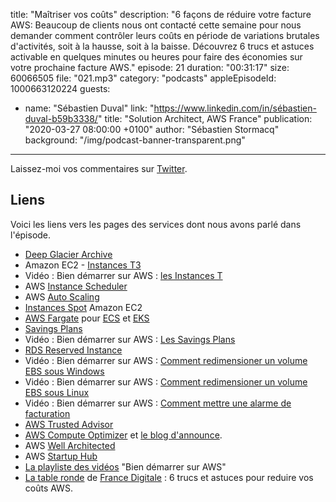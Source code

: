 title: "Maîtriser vos coûts"
description: "6 façons de réduire votre facture AWS: Beaucoup de clients nous ont contacté cette semaine pour nous demander comment contrôler leurs coûts en période de variations brutales d'activités, soit à la hausse, soit à la baisse.  Découvrez 6 trucs et astuces activable en quelques minutes ou heures pour faire des économies sur votre prochaine facture AWS."
episode: 21
duration: "00:31:17"
size: 60066505
file: "021.mp3"
category: "podcasts"
appleEpisodeId: 1000663120224
guests:
  - name: "Sébastien Duval"
    link: "https://www.linkedin.com/in/sébastien-duval-b59b3338/"
    title: "Solution Architect, AWS France"
publication: "2020-03-27 08:00:00 +0100"
author: "Sébastien Stormacq"
background: "/img/podcast-banner-transparent.png"
---

Laissez-moi vos commentaires sur [Twitter](https://twitter.com/sebsto).

## Liens

Voici les liens vers les pages des services dont nous avons parlé dans l'épisode.

- [Deep Glacier Archive](https://aws.amazon.com/blogs/aws/new-amazon-s3-storage-class-glacier-deep-archive/)
- Amazon EC2 - [Instances T3](https://aws.amazon.com/blogs/aws/new-t3-instances-burstable-cost-effective-performance/)
- Vidéo : Bien démarrer sur AWS : [les Instances T](https://www.youtube.com/watch?v=FYkjT20Cric)
- AWS [Instance Scheduler](https://aws.amazon.com/fr/solutions/instance-scheduler/)
- AWS [Auto Scaling](https://aws.amazon.com/fr/autoscaling/)
- [Instances Spot](https://aws.amazon.com/fr/ec2/spot/) Amazon EC2
- [AWS Fargate](https://aws.amazon.com/fr/fargate/) pour [ECS](https://aws.amazon.com/fr/ecs/) et [EKS](https://aws.amazon.com/fr/eks/)
- [Savings Plans](https://aws.amazon.com/fr/savingsplans/)
- Vidéo : Bien démarrer sur AWS : [Les Savings Plans](https://www.youtube.com/watch?v=MmZCFxoxdbc)
- [RDS Reserved Instance](https://aws.amazon.com/rds/reserved-instances/)
- Vidéo : Bien démarrer sur AWS : [Comment redimensioner un volume EBS sous Windows](https://www.youtube.com/watch?v=nMDiEka4Jgg)
- Vidéo : Bien démarrer sur AWS : [Comment redimensioner un volume EBS sous Linux](https://www.youtube.com/watch?v=Dg-_8J48_Jc)
- Vidéo : Bien démarrer sur AWS : [Comment mettre une alarme de facturation](https://www.youtube.com/watch?v=qbxUI3TxFA4)
- [AWS Trusted Advisor](https://aws.amazon.com/fr/premiumsupport/technology/trusted-advisor/)
- [AWS Compute Optimizer](https://aws.amazon.com/fr/compute-optimizer/) et [le blog d'announce](https://aws.amazon.com/blogs/aws/aws-compute-optimizer-your-customized-resource-optimization-service/).
- AWS [Well Architected](https://aws.amazon.com/fr/architecture/well-architected/)
- AWS [Startup Hub](https://aws-startuphub.com/)
- [La playliste des vidéos](https://www.youtube.com/playlist?list=PLL_L4MF1Z7JW_-LW4ikJsgF2EIfpOp-IU) "Bien démarrer sur AWS"
- [La table ronde](https://www.youtube.com/watch?v=ZpThibo4Djs) de [France Digitale](https://www.francedigitale.org/) : 6 trucs et astuces pour reduire vos coûts AWS.